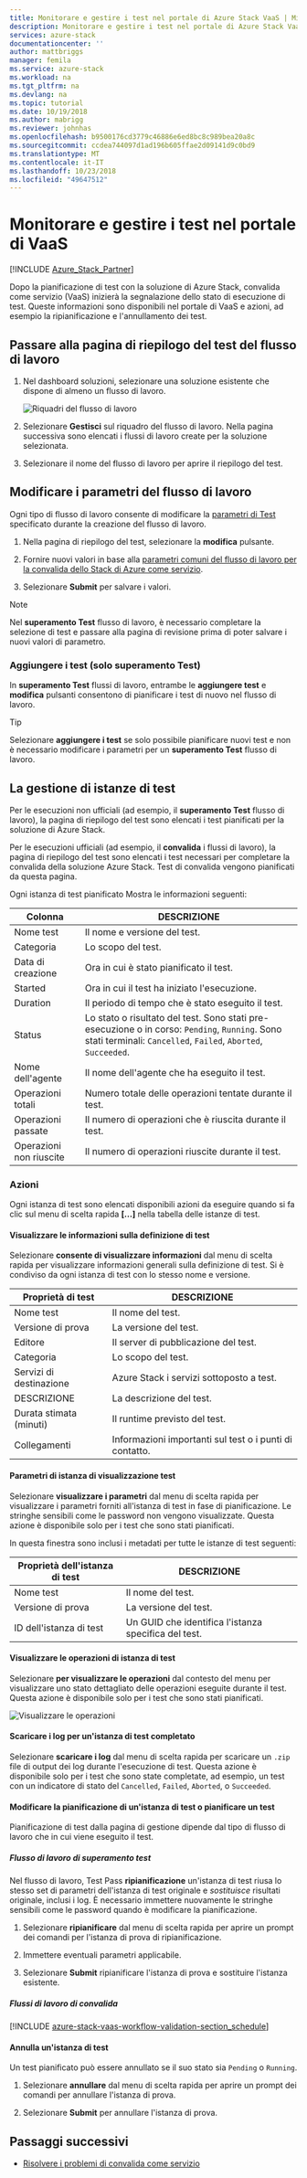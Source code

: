 ```yaml
---
title: Monitorare e gestire i test nel portale di Azure Stack VaaS | Microsoft Docs
description: Monitorare e gestire i test nel portale di Azure Stack VaaS.
services: azure-stack
documentationcenter: ''
author: mattbriggs
manager: femila
ms.service: azure-stack
ms.workload: na
ms.tgt_pltfrm: na
ms.devlang: na
ms.topic: tutorial
ms.date: 10/19/2018
ms.author: mabrigg
ms.reviewer: johnhas
ms.openlocfilehash: b9500176cd3779c46886e6ed8bc8c989bea20a8c
ms.sourcegitcommit: ccdea744097d1ad196b605ffae2d09141d9c0bd9
ms.translationtype: MT
ms.contentlocale: it-IT
ms.lasthandoff: 10/23/2018
ms.locfileid: "49647512"
---
```

# <a name="monitor-and-manage-tests-in-the-vaas-portal"></a>Monitorare e gestire i test nel portale di VaaS

[!INCLUDE [Azure_Stack_Partner](./includes/azure-stack-partner-appliesto.md)]

Dopo la pianificazione di test con la soluzione di Azure Stack, convalida come servizio (VaaS) inizierà la segnalazione dello stato di esecuzione di test. Queste informazioni sono disponibili nel portale di VaaS e azioni, ad esempio la ripianificazione e l'annullamento dei test.

## <a name="navigate-to-the-workflow-tests-summary-page"></a>Passare alla pagina di riepilogo del test del flusso di lavoro

1. Nel dashboard soluzioni, selezionare una soluzione esistente che dispone di almeno un flusso di lavoro.

    ![Riquadri del flusso di lavoro](media/tile_all-workflows.png)

1. Selezionare **Gestisci** sul riquadro del flusso di lavoro. Nella pagina successiva sono elencati i flussi di lavoro create per la soluzione selezionata.

1. Selezionare il nome del flusso di lavoro per aprire il riepilogo del test.

## <a name="change-workflow-parameters"></a>Modificare i parametri del flusso di lavoro

Ogni tipo di flusso di lavoro consente di modificare la [parametri di Test](azure-stack-vaas-parameters.md#test-parameters) specificato durante la creazione del flusso di lavoro.

1. Nella pagina di riepilogo del test, selezionare la **modifica** pulsante.

1. Fornire nuovi valori in base alla [parametri comuni del flusso di lavoro per la convalida dello Stack di Azure come servizio](azure-stack-vaas-parameters.md).

1. Selezionare **Submit** per salvare i valori.

> [!NOTE]
> Nel **superamento Test** flusso di lavoro, è necessario completare la selezione di test e passare alla pagina di revisione prima di poter salvare i nuovi valori di parametro.

### <a name="add-tests-test-pass-only"></a>Aggiungere i test (solo superamento Test)

In **superamento Test** flussi di lavoro, entrambe le **aggiungere test** e **modifica** pulsanti consentono di pianificare i test di nuovo nel flusso di lavoro.

> [!TIP]
> Selezionare **aggiungere i test** se solo possibile pianificare nuovi test e non è necessario modificare i parametri per un **superamento Test** flusso di lavoro.

## <a name="managing-test-instances"></a>La gestione di istanze di test

Per le esecuzioni non ufficiali (ad esempio, il **superamento Test** flusso di lavoro), la pagina di riepilogo del test sono elencati i test pianificati per la soluzione di Azure Stack.

Per le esecuzioni ufficiali (ad esempio, il **convalida** i flussi di lavoro), la pagina di riepilogo del test sono elencati i test necessari per completare la convalida della soluzione Azure Stack. Test di convalida vengono pianificati da questa pagina.

Ogni istanza di test pianificato Mostra le informazioni seguenti:

| Colonna | DESCRIZIONE |
| --- | --- |
| Nome test | Il nome e versione del test. |
| Categoria | Lo scopo del test. |
| Data di creazione | Ora in cui è stato pianificato il test. |
| Started | Ora in cui il test ha iniziato l'esecuzione. |
| Duration | Il periodo di tempo che è stato eseguito il test. |
| Status | Lo stato o risultato del test. Sono stati pre-esecuzione o in corso: `Pending`, `Running`. Sono stati terminali: `Cancelled`, `Failed`, `Aborted`, `Succeeded`. |
| Nome dell'agente | Il nome dell'agente che ha eseguito il test. |
| Operazioni totali | Numero totale delle operazioni tentate durante il test. |
| Operazioni passate | Il numero di operazioni che è riuscita durante il test. |
|  Operazioni non riuscite | Il numero di operazioni riuscite durante il test. |

### <a name="actions"></a>Azioni

Ogni istanza di test sono elencati disponibili azioni da eseguire quando si fa clic sul menu di scelta rapida **[...]**  nella tabella delle istanze di test.

#### <a name="view-information-about-the-test-definition"></a>Visualizzare le informazioni sulla definizione di test

Selezionare **consente di visualizzare informazioni** dal menu di scelta rapida per visualizzare informazioni generali sulla definizione di test. Si è condiviso da ogni istanza di test con lo stesso nome e versione.

| Proprietà di test | DESCRIZIONE |
| -- | -- |
| Nome test | Il nome del test. |
| Versione di prova | La versione del test. |
| Editore | Il server di pubblicazione del test. |
| Categoria |  Lo scopo del test. |
| Servizi di destinazione | Azure Stack i servizi sottoposto a test. |
| DESCRIZIONE | La descrizione del test. |
| Durata stimata (minuti) | Il runtime previsto del test. |
| Collegamenti | Informazioni importanti sul test o i punti di contatto. |

#### <a name="view-test-instance-parameters"></a>Parametri di istanza di visualizzazione test

Selezionare **visualizzare i parametri** dal menu di scelta rapida per visualizzare i parametri forniti all'istanza di test in fase di pianificazione. Le stringhe sensibili come le password non vengono visualizzate. Questa azione è disponibile solo per i test che sono stati pianificati.

In questa finestra sono inclusi i metadati per tutte le istanze di test seguenti:

| Proprietà dell'istanza di test | DESCRIZIONE |
| -- | -- |
| Nome test | Il nome del test. |
| Versione di prova | La versione del test. |
| ID dell'istanza di test | Un GUID che identifica l'istanza specifica del test. |

#### <a name="view-test-instance-operations"></a>Visualizzare le operazioni di istanza di test

Selezionare **per visualizzare le operazioni** dal contesto del menu per visualizzare uno stato dettagliato delle operazioni eseguite durante il test. Questa azione è disponibile solo per i test che sono stati pianificati.

![Visualizzare le operazioni](media/manage-test_context-menu-operations.png)

#### <a name="download-logs-for-a-completed-test-instance"></a>Scaricare i log per un'istanza di test completato

Selezionare **scaricare i log** dal menu di scelta rapida per scaricare un `.zip` file di output dei log durante l'esecuzione di test. Questa azione è disponibile solo per i test che sono state completate, ad esempio, un test con un indicatore di stato del `Cancelled`, `Failed`, `Aborted`, o `Succeeded`.

#### <a name="reschedule-a-test-instance-or-schedule-a-test"></a>Modificare la pianificazione di un'istanza di test o pianificare un test

Pianificazione di test dalla pagina di gestione dipende dal tipo di flusso di lavoro che in cui viene eseguito il test.

##### <a name="test-pass-workflow"></a>Flusso di lavoro di superamento test

Nel flusso di lavoro, Test Pass **ripianificazione** un'istanza di test riusa lo stesso set di parametri dell'istanza di test originale e *sostituisce* risultati originale, inclusi i log. È necessario immettere nuovamente le stringhe sensibili come le password quando è modificare la pianificazione.

1. Selezionare **ripianificare** dal menu di scelta rapida per aprire un prompt dei comandi per l'istanza di prova di ripianificazione.

1. Immettere eventuali parametri applicabile.

1. Selezionare **Submit** ripianificare l'istanza di prova e sostituire l'istanza esistente.

##### <a name="validation-workflows"></a>Flussi di lavoro di convalida

[!INCLUDE [azure-stack-vaas-workflow-validation-section_schedule](includes/azure-stack-vaas-workflow-validation-section_schedule.md)]

#### <a name="cancel-a-test-instance"></a>Annulla un'istanza di test

Un test pianificato può essere annullato se il suo stato sia `Pending` o `Running`.  

1. Selezionare **annullare** dal menu di scelta rapida per aprire un prompt dei comandi per annullare l'istanza di prova.

1. Selezionare **Submit** per annullare l'istanza di prova.

## <a name="next-steps"></a>Passaggi successivi

- [Risolvere i problemi di convalida come servizio](azure-stack-vaas-troubleshoot.md)
